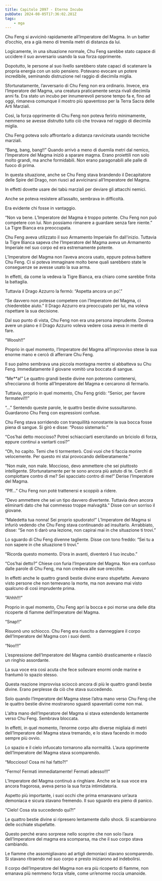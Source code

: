 ```yaml
---
title: Capitolo 2097 - Eterno Incubo
pubDate: 2024-08-05T17:36:02.281Z
tags:
    - mga
---
```



Chu Feng si avvicinò rapidamente all’Imperatore del Magma. In un batter d’occhio, era a già meno di tremila metri di distanza da lui.

Logicamente, in una situazione normale, Chu Feng sarebbe stato capace di uccidere il suo avversario usando la sua forza opprimente.

Dopotutto, le persone al suo livello sarebbero state capaci di scatenare la propria energia con un solo pensiero. Potevano evocare un potere incredibile, seminando distruzione nel raggio di diecimila miglia.

Sfortunatamente, l’avversario di Chu Feng non era ordinario. Invece, era l’Imperatore del Magma, una creatura praticamente senza rivali diecimila anni fa. Era stato un incubo per innumerevoli persone tempo fa e, fino ad oggi, rimaneva comunque il mostro più spaventoso per la Terra Sacra delle Arti Marziali.

Così, la forza opprimente di Chu Feng non poteva ferirlo minimamente, nemmeno se avesse distrutto tutto ciò che trovava nel raggio di diecimila miglia.

Chu Feng poteva solo affrontarlo a distanza ravvicinata usando tecniche marziali.

“Bang, bang, bang!!”
Quando arrivò a meno di duemila metri dal nemico, l’Imperatore del Magma iniziò a sparare magma. Erano proiettili non solo molto grandi, ma anche formidabili. Non erano paragonabili alle palle di fuoco di prima.

In questa situazione, anche se Chu Feng stava brandendo il Decapitatore delle Spire del Drago, non riuscì ad avvicinarsi all’Imperatore del Magma.

In effetti dovette usare dei tabù marziali per deviare gli attacchi nemici.

Anche se poteva resistere all’assalto, sembrava in difficoltà.

Era evidente chi fosse in vantaggio.

“Non va bene. L’Imperatore del Magma è troppo potente. Chu Feng non può competere con lui. Non possiamo rimanere a guardare senza fare niente.” La Tigre Bianca era preoccupata.

Chu Feng aveva utilizzato il suo Armamento Imperiale fin dall'inizio. Tuttavia la Tigre Bianca sapeva che l’Imperatore del Magma aveva un Armamento Imperiale nel suo corpo ed era estremamente potente.

L’Imperatore del Magma non l’aveva ancora usato, eppure poteva battere Chu Feng. Ci si poteva immaginare molto bene quali sarebbero state le conseguenze se avesse usato la sua arma.

In effetti, da come la vedeva la Tigre Bianca, era chiaro come sarebbe finita la battaglia.

Tuttavia il Drago Azzurro la fermò: “Aspetta ancora un po’.”

“Se davvero non potesse competere con l’Imperatore del Magma, ci chiederebbe aiuto.” Il Drago Azzurro era preoccupato per lui, ma voleva rispettare la sua decisione.

Dal suo punto di vista, Chu Feng non era una persona imprudente. Doveva avere un piano e il Drago Azzurro voleva vedere cosa aveva in mente di fare.

“Woosh!!”

Proprio in quel momento, l’Imperatore del Magma all’improvviso stese la sua enorme mano e cercò di afferrare Chu Feng.

Il suo palmo sembrava una piccola montagna mentre si abbatteva su Chu Feng. Immediatamente il giovane vomitò una boccata di sangue.

“Me**a!” Le quattro grandi bestie divine non poterono contenersi, sfrecciarono di fronte all’Imperatore del Magma e cercarono di fermarlo.

Tuttavia, proprio in quel momento, Chu Feng gridò: “Senior, per favore fermatevi!!!”

“...” Sentendo queste parole, le quattro bestie divine sussultarono. Guardarono Chu Feng con espressioni confuse.

Chu Feng stava sorridendo con tranquillità nonostante la sua bocca fosse piena di sangue. Si girò e disse: “Posso sistemarlo.”

“Cos’hai detto moccioso? Potrei schiacciarti esercitando un briciolo di forza, eppure continui a vantarti così?”

“Oh, ho capito. Temi che ti tormenterò. Così vuoi che ti faccia morire velocemente. Per questo mi stai provocando deliberatamente.”

“Non male, non male. Moccioso, devo ammettere che sei piuttosto intelligente. Sfortunatamente per te sono ancora più astuto di te. Cerchi di complottare contro di me? Sei spacciato contro di me!” Derise l’Imperatore del Magma.

“Pff…” Chu Feng non poté trattenersi e scoppiò a ridere.

“Devo ammettere che sei un tipo davvero divertente. Tuttavia devo ancora eliminarti dato che hai commesso troppe malvagità.” Disse con un sorriso il giovane.

“Maledetta tua nonna! Sei proprio spudorato!” L’Imperatore del Magma si infuriò vedendo che Chu Feng stava continuando ad insultarlo. Arrabbiato, disse: “Se non ti darò una lezione, non capirai mai in che situazione ti trovi.”

Lo sguardo di Chu Feng divenne tagliente. Disse con tono freddo: “Sei tu a non sapere in che situazione ti trovi.”

“Ricorda questo momento. D’ora in avanti, diventerò il tuo incubo.”

“Cos’hai detto?” Chiese con furia l’Imperatore del Magma. Non era confuso dalle parole di Chu Feng, ma non credeva alle sue orecchie.

In effetti anche le quattro grandi bestie divine erano stupefatte. Avevano visto persone che non temevano la morte, ma non avevano mai visto qualcuno di così imprudente prima.

“Ahhh!!!”

Proprio in quel momento, Chu Feng aprì la bocca e poi morse una delle dita ricoperte di fiamme dell’Imperatore del Magma.

“Snap!!”

Risuonò uno schiocco. Chu Feng era riuscito a danneggiare il corpo dell’Imperatore del Magma con i suoi denti.

“Noo!!!”

L’espressione dell’Imperatore del Magma cambiò drasticamente e rilasciò un ringhio assordante.

La sua voce era così acuta che fece sollevare enormi onde marine e frantumò lo spazio stesso.

Questa reazione improvvisa scioccò ancora di più le quattro grandi bestie divine. Erano perplesse da ciò che stava succedendo.

Solo quando l’Imperatore del Magma stese l’altra mano verso Chu Feng che le quattro bestie divine mostrarono sguardi spaventati come non mai.

L’altra mano dell’Imperatore del Magma si stava estendendo lentamente verso Chu Feng. Sembrava bloccata.

In effetti, in quel momento, l’enorme corpo alto diverse migliaia di metri dell’Imperatore del Magma stava tremando, e lo stava facendo in modo sempre più ovvio.

Lo spazio e il cielo infuocato tornarono alla normalità. L’aura opprimente dell’Imperatore del Magma stava scomparendo.

“Moccioso! Cosa mi hai fatto?!”

“Fermo! Fermati immediatamente! Fermati adesso!!!”

L’Imperatore del Magma continuò a ringhiare. Anche se la sua voce era ancora fragorosa, aveva perso la sua forza intimidatoria.

Aspetto più importante, i suoi occhi che prima emanavano un’aura demoniaca e sicura stavano fremendo. Il suo sguardo era pieno di panico.

“Cielo! Cosa sta succedendo qui?!”

Le quattro bestie divine si ripresero lentamente dallo shock. Si scambiarono delle occhiate stupefatte.

Questo perché erano sorprese nello scoprire che non solo l’aura dell’Imperatore del magma era scomparsa, ma che il suo corpo stava cambiando.

Le fiamme che assomigliavano ad artigli demoniaci stavano scomparendo. Si stavano ritraendo nel suo corpo e presto iniziarono ad indebolirsi.

Il corpo dell’Imperatore del Magma non era più ricoperto di fiamme, non emanava più nemmeno forza vitale, come un’enorme roccia umanoide.


